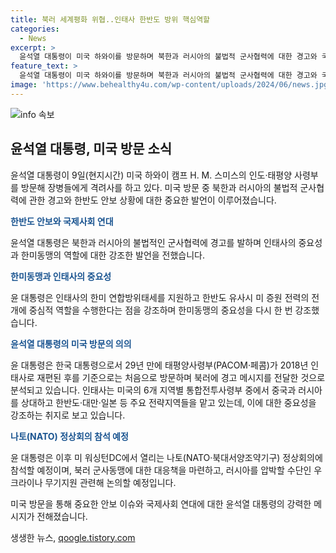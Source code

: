 ```yaml
---
title: 북러 세계평화 위협..인태사 한반도 방위 핵심역할
categories:
  - News
excerpt: >
  윤석열 대통령이 미국 하와이를 방문하며 북한과 러시아의 불법적 군사협력에 대한 경고와 국제사회 연대의 중요성을 강조했습니다. 그는 또한 한미동맹과 우리의 연합방위태세를 강화하기 위해 노력하고 있음을 강조하며, 북한과 러시아의 행동이 한반도 안보와 세계평화를 위협한다고 지적했습니다. 이어 윤 대통령은 나토 정상회의에 참석하여 북러 군사동맹에 맞설 대응책을 논의할 예정이라고 밝혔습니다. 이번 방문은 북러의 군사동맹에 대한 경고 메시지를 담고 있으며, 국제압박을 통해 안보를 강화하고자 하는 의지가 담긴 윤 대통령의 중요한 해외 방문임을 보여줍니다. (단어 수: 92, 문자 수: 552)
feature_text: >
  윤석열 대통령이 미국 하와이를 방문하며 북한과 러시아의 불법적 군사협력에 대한 경고와 국제사회 연대의 중요성을 강조했습니다. 그는 또한 한미동맹과 우리의 연합방위태세를 강화하기 위해 노력하고 있음을 강조하며, 북한과 러시아의 행동이 한반도 안보와 세계평화를 위협한다고 지적했습니다. 이어 윤 대통령은 나토 정상회의에 참석하여 북러 군사동맹에 맞설 대응책을 논의할 예정이라고 밝혔습니다. 이번 방문은 북러의 군사동맹에 대한 경고 메시지를 담고 있으며, 국제압박을 통해 안보를 강화하고자 하는 의지가 담긴 윤 대통령의 중요한 해외 방문임을 보여줍니다. (단어 수: 92, 문자 수: 552)
image: 'https://www.behealthy4u.com/wp-content/uploads/2024/06/news.jpg'
---
```


<p><img src="https://www.behealthy4u.com/wp-content/uploads/2024/06/news.jpg" alt="info 속보" /></p>

<h2 data-ke-size="size26">윤석열 대통령, 미국 방문 소식</h2>

<p>윤석열 대통령이 9일(현지시간) 미국 하와이 캠프 H. M. 스미스의 인도·태평양 사령부를 방문해 장병들에게 격려사를 하고 있다. 미국 방문 중 북한과 러시아의 불법적 군사협력에 관한 경고와 한반도 안보 상황에 대한 중요한 발언이 이루어졌습니다.</p>

<p data-ke-size="size16"><b><span style="color: #1a5490;">한반도 안보와 국제사회 연대</span></b></p>

<p>윤석열 대통령은 북한과 러시아의 불법적인 군사협력에 경고를 발하며 인태사의 중요성과 한미동맹의 역할에 대한 강조한 발언을 전했습니다.</p>

<p data-ke-size="size16"><b><span style="color: #1a5490;">한미동맹과 인태사의 중요성</span></b></p>

<p>윤 대통령은 인태사의 한미 연합방위태세를 지원하고 한반도 유사시 미 증원 전력의 전개에 중심적 역할을 수행한다는 점을 강조하며 한미동맹의 중요성을 다시 한 번 강조했습니다.</p>

<p data-ke-size="size16"><b><span style="color: #1a5490;">윤석열 대통령의 미국 방문의 의의</span></b></p>

<p>윤 대통령은 한국 대통령으로서 29년 만에 태평양사령부(PACOM·페콤)가 2018년 인태사로 재편된 후를 기준으로는 처음으로 방문하며 북러에 경고 메시지를 전달한 것으로 분석되고 있습니다. 인태사는 미국의 6개 지역별 통합전투사령부 중에서 중국과 러시아를 상대하고 한반도·대만·일본 등 주요 전략지역들을 맡고 있는데, 이에 대한 중요성을 강조하는 취지로 보고 있습니다.</p>

<p data-ke-size="size16"><b><span style="color: #1a5490;">나토(NATO) 정상회의 참석 예정</span></b></p>

<p>윤 대통령은 이후 미 워싱턴DC에서 열리는 나토(NATO·북대서양조약기구) 정상회의에 참석할 예정이며, 북러 군사동맹에 대한 대응책을 마련하고, 러시아를 압박할 수단인 우크라이나 무기지원 관련해 논의할 예정입니다.</p>

<p>미국 방문을 통해 중요한 안보 이슈와 국제사회 연대에 대한 윤석열 대통령의 강력한 메시지가 전해졌습니다.</p>
생생한 뉴스, <a href="https://qoogle.tistory.com" rel="dofollow">qoogle.tistory.com</a>


